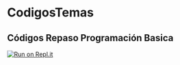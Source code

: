 # CodigosTemas
Códigos Repaso Programación Basica
 ---
[![Run on Repl.it](https://repl.it/badge/github/ingcarlosmontenegro/CodigosTemas)](https://repl.it/github/ingcarlosmontenegro/CodigosTemas)